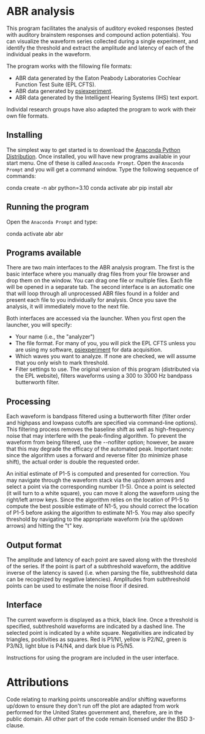 # ABR analysis

This program facilitates the analysis of auditory evoked responses (tested with auditory brainstem responses and compound action potentials).  You can visualize the waveform series collected during a single experiment, and identify the threshold and extract the amplitude and latency of each of the individual peaks in the waveform.

The program works with the fillowing file formats:
* ABR data generated by the Eaton Peabody Laboratories Cochlear Function Test Suite (EPL CFTS).
* ABR data generated by [psiexperiment](https://github.com/psiexperiment/psiexperiment).
* ABR data generated by the Intelligent Hearing Systems (IHS) text export.

Individal research groups have also adapted the program to work with their own file formats.

## Installing

The simplest way to get started is to download the [Anaconda Python Distribution](https://www.anaconda.com/distribution/). Once installed, you will have new programs available in your start menu. One of these is called `Anaconda Prompt`. Open the `Anaconda Prompt` and you will get a command window. Type the following sequence of commands:

  conda create -n abr python=3.10
  conda activate abr
  pip install abr

## Running the program

Open the `Anaconda Prompt` and type:

  conda activate abr
  abr

## Programs available

There are two main interfaces to the ABR analysis program. The first is the basic interface where you manually drag files from your file browser and drop them on the window. You can drag one file or multiple files. Each file will be opened in a separate tab. The second interface is an automatic one that will loop through all unprocessed ABR files found in a folder and present each file to you individually for analysis. Once you save the analysis, it will immediately move to the next file.

Both interfaces are accessed via the launcher. When you first open the launcher, you will specify:

* Your name (i.e., the "analyzer")
* The file format.  For many of you, you will pick the EPL CFTS unless you are using my software, [psiexperiment](https://github.com/bburan/psiexperiment) for data acquisition.
* Which waves you want to analyze. If none are checked, we will assume that you only wish to mark threshold.
* Filter settings to use. The original version of this program (distributed via the EPL website), filters waveforms using a 300 to 3000 Hz bandpass butterworth filter.

## Processing

Each waveform is bandpass filtered using a butterworth filter (filter order and highpass and lowpass cutoffs are specified via command-line options). This filtering process removes the baseline shift as well as high-frequency noise that may interfere with the peak-finding algorithm.  To prevent the waveform from being filtered, use the --nofilter option; however, be aware that this may degrade the efficacy of the automated peak.  Important note: since the algorithm uses a forward and reverse filter (to minimize phase shift), the actual order is double the requested order.

An initial estimate of P1-5 is computed and presented for correction.  You may navigate through the waveform stack via the up/down arrows and select a point via the corresponding number (1-5).  Once a point is selected (it will turn to a white square), you can move it along the waveform using the right/left arrow keys.  Since the algorithm relies on the location of P1-5 to compute the best possible estimate of N1-5, you should correct the location of P1-5 before asking the algorithm to estimate N1-5.  You may also specify threshold by navigating to the appropriate waveform (via the up/down arrows) and hitting the "t" key.

## Output format

The amplitude and latency of each point are saved along with the threshold of the series. If the point is part of a subthreshold waveform, the additive inverse of the latency is saved (i.e. when parsing the file, subthreshold data can be recognized by negative latencies).  Amplitudes from subthreshold points can be used to estimate the noise floor if desired.

## Interface

The current waveform is displayed as a thick, black line.  Once a threshold is specified, subthreshold waveforms are indicated by a dashed line.  The selected point is indicated by a white square.  Negativities are indicated by triangles, positivities as squares.  Red is P1/N1, yellow is P2/N2, green is P3/N3, light blue is P4/N4, and dark blue is P5/N5.

Instructions for using the program are included in the user interface.

# Attributions

Code relating to marking points unscoreable and/or shifting waveforms up/down to ensure they don't run off the plot are adapted from work performed for the United States government and, therefore, are in the public domain. All other part of the code remain licensed under the BSD 3-clause.
